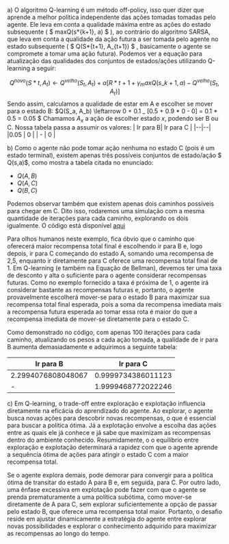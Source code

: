 a) O algoritmo Q-learning é um método off-policy, isso quer dizer que aprende a melhor política independente das ações tomadas tomadas pelo agente. Ele leva em conta a qualidade máxima entre as ações do estado subsequente ( $ maxQ(s*{k+1}, a) $ ), ao contrário do algoritmo SARSA, que leva em conta a qualidade da ação futura a ser tomada pelo agente no estado subsequente ( $ Q(S*{t+1}, A\_{t+1}) $ , basicamente o agente se compromete a tomar uma ação futura). Podemos ver a equação para atualização das qualidades dos conjuntos de estados/ações utilizando Q-learning a seguir:

$$ Q^{novo} (S*t, A_t) \leftarrow Q^{velho}(S_t, A_t) + \alpha [R*{t+1} + \gamma _ maxQ(s\_{k+1}, a) - Q^{velho}(S_t, A_t)] $$
Sendo assim, calculamos a qualidade de estar em A e escolher se mover para o estado B:
$Q(S_a, A_b) \leftarrow 0 + 0.1 _ [0.5 + 0.9 * 0 - 0] = 0.1 \* 0.5 = 0.05 $
Chamamos $A_x$ a ação de escolher estado $x$, podendo ser B ou C.
Nossa tabela passa a assumir os valores:
| Ir para B| Ir para C |
|--|--|
|0.05 | 0 |
| - | 0 |

b) Como o agente não pode tomar ação nenhuma no estado C (pois é um estado terminal), existem apenas três possíveis conjuntos de estado/ação $ Q(s,a)$, como mostra a tabela citada no enunciado:

- $Q(A, B)$
- $Q(A, C)$
- $Q(B, C)$

Podemos observar também que existem apenas dois caminhos possíveis para chegar em C. Dito isso, rodaremos uma simulação com a mesma quantidade de iterações para cada caminho, explorando os dois igualmente. O código está disponível [aqui](./qlearning_example.ipynb)

Para olhos humanos neste exemplo, fica óbvio que o caminho que oferecerá maior recompensa total final é escolhendo ir para B e, logo depois, ir para C começando do estado A, somando uma recompensa de 2,5, enquanto ir diretamente para C oferece uma recompensa total final de 1. Em Q-learning (e também na Equação de Bellman), devemos ter uma taxa de desconto $\gamma$ alta o suficiente para o agente considerar recompensas futuras. Como no exemplo fornecido a taxa é próxima de 1, o agente irá considerar bastante as recompensas futuras e, portanto, o agente provavelmente escolherá mover-se para o estado B para maximizar sua recompensa total final esperada, pois a soma da recompensa imediata mais a recompensa futura esperada ao tomar essa rota é maior do que a recompensa imediata de mover-se diretamente para o estado C.

Como demonstrado no código, com apenas 100 iterações para cada caminho, atualizando os pesos a cada ação tomada, a qualidade de ir para B aumenta demasiadamente e adquirimos a seguinte tabela:

| Ir para B          | Ir para C          |
| ------------------ | ------------------ |
| 2.2994076808048067 | 0.9999734386011123 |
| -                  | 1.9999468772022246 |

c) Em Q-learning, o trade-off entre exploração e explotação influencia diretamente na eficácia do aprendizado do agente. Ao explorar, o agente busca novas ações para descobrir novas recompensas, o que é essencial para buscar a política ótima. Já a explotação envolve a escolha das ações entre as quais ele já conhece e já sabe que maximizam as recompensas dentro do ambiente conhecido. Resumidamente, o o equilíbrio entre exploração e explotação determinará a rapidez com que o agente aprende a sequência ótima de ações para atingir o estado C com a maior recompensa total.

Se o agente explora demais, pode demorar para convergir para a política ótima de transitar do estado A para B e, em seguida, para C. Por outro lado, uma ênfase excessiva em explotação pode fazer com que o agente se prenda prematuramente a uma política subótima, como mover-se diretamente de A para C, sem explorar suficientemente a opção de passar pelo estado B, que oferece uma recompensa total maior. Portanto, o desafio reside em ajustar dinamicamente a estratégia do agente entre explorar novas possibilidades e explorar o conhecimento adquirido para maximizar as recompensas ao longo do tempo.
